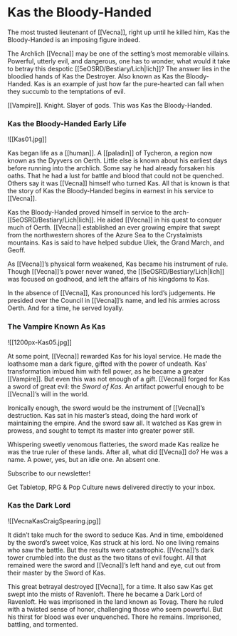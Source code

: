 # Kas the Bloody-Handed

The most trusted lieutenant of [[Vecna]], right up until he killed him, Kas the Bloody-Handed is an imposing figure indeed.

The Archlich [[Vecna]] may be one of the setting’s most memorable villains. Powerful, utterly evil, and dangerous, one has to wonder, what would it take to betray this despotic [[5eOSRD/Bestiary/Lich|lich]]? The answer lies in the bloodied hands of Kas the Destroyer. Also known as Kas the Bloody-Handed. Kas is an example of just how far the pure-hearted can fall when they succumb to the temptations of evil.

[[Vampire]]. Knight. Slayer of gods. This was Kas the Bloody-Handed.

### Kas the Bloody-Handed Early Life

![[Kas01.jpg]]

Kas began life as a [[human]]. A [[paladin]] of Tycheron, a region now known as the Dyyvers on Oerth. Little else is known about his earliest days before running into the archlich. Some say he had already forsaken his oaths. That he had a lust for battle and blood that could not be quenched. Others say it was [[Vecna]] himself who turned Kas. All that is known is that the story of Kas the Bloody-Handed begins in earnest in his service to [[Vecna]].

Kas the Bloody-Handed proved himself in service to the arch-[[5eOSRD/Bestiary/Lich|lich]]. He aided [[Vecna]] in his quest to conquer much of Oerth. [[Vecna]] established an ever growing empire that swept from the northwestern shores of the Azure Sea to the Crystalmists mountains. Kas is said to have helped subdue Ulek, the Grand March, and Geoff.

As [[Vecna]]’s physical form weakened, Kas became his instrument of rule. Though [[Vecna]]’s power never waned, the [[5eOSRD/Bestiary/Lich|lich]] was focused on godhood, and left the affairs of his kingdoms to Kas.

In the absence of [[Vecna]], Kas pronounced his lord’s judgements. He presided over the Council in [[Vecna]]’s name, and led his armies across Oerth. And for a time, he served loyally.

### The Vampire Known As Kas

![[1200px-Kas05.jpg]]

At some point, [[Vecna]] rewarded Kas for his loyal service. He made the loathsome man a dark figure, gifted with the power of undeath. Kas’ transformation imbued him with fell power, as he became a greater [[Vampire]]. But even this was not enough of a gift. [[Vecna]] forged for Kas a sword of great evil: the _Sword of Kas_. An artifact powerful enough to be [[Vecna]]’s will in the world.

Ironically enough, the sword would be the instrument of [[Vecna]]’s destruction. Kas sat in his master’s stead, doing the hard work of maintaining the empire. And the sword saw all. It watched as Kas grew in prowess, and sought to tempt its master into greater power still.

Whispering sweetly venomous flatteries, the sword made Kas realize he was the true ruler of these lands. After all, what did [[Vecna]] do? He was a name. A power, yes, but an idle one. An absent one.

Subscribe to our newsletter!

Get Tabletop, RPG & Pop Culture news delivered directly to your inbox.

### Kas the Dark Lord

![[VecnaKasCraigSpearing.jpg]]

It didn’t take much for the sword to seduce Kas. And in time, emboldened by the sword’s sweet voice, Kas struck at his lord. No one living remains who saw the battle. But the results were catastrophic. [[Vecna]]’s dark tower crumbled into the dust as the two titans of evil fought. All that remained were the sword and [[Vecna]]’s left hand and eye, cut out from their master by the Sword of Kas.

This great betrayal destroyed [[Vecna]], for a time. It also saw Kas get swept into the mists of Ravenloft. There he became a Dark Lord of Ravenloft. He was imprisoned in the land known as Tovag. There he ruled with a twisted sense of honor, challenging those who seem powerful. But his thirst for blood was ever unquenched. There he remains. Imprisoned, battling, and tormented.